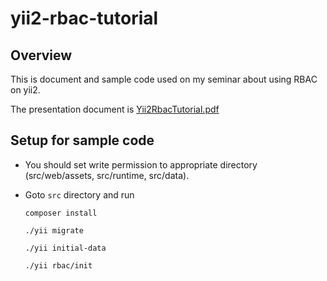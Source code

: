 # yii2-rbac-tutorial

## Overview

This is document and sample code used on my seminar about using RBAC on yii2.

The presentation document is [Yii2RbacTutorial.pdf](./docs/tutorial/Yii2RbacTutorial.pdf)

## Setup for sample code

* You should set write permission to appropriate directory (src/web/assets, src/runtime, src/data).

* Goto `src` directory and run
  ```shell
  composer install
  
  ./yii migrate
  
  ./yii initial-data
  
  ./yii rbac/init
  ```